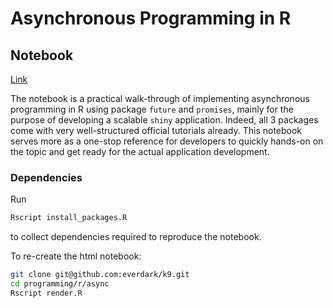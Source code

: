 # Asynchronous Programming in R

## Notebook

[Link]()

The notebook is a practical walk-through of implementing asynchronous programming in R using package `future` and `promises`,
mainly for the purpose of developing a scalable `shiny` application.
Indeed, all 3 packages come with very well-structured official tutorials already.
This notebook serves more as a one-stop reference for developers to quickly hands-on on the topic and get ready for the actual application development.

### Dependencies

Run

```sh
Rscript install_packages.R
```

to collect dependencies required to reproduce the notebook.

To re-create the html notebook:

```sh
git clone git@github.com:everdark/k9.git
cd programming/r/async
Rscript render.R
```
